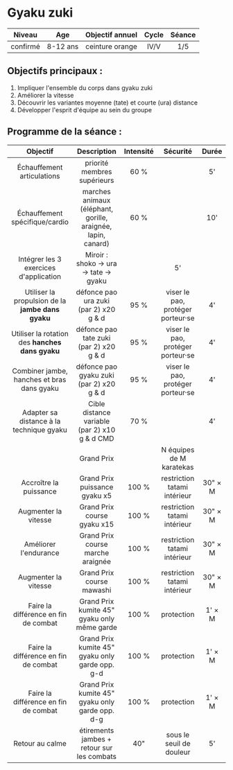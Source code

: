 # Gyaku zuki

|Niveau | Age | Objectif annuel | Cycle | Séance |
|:-:|:-:|:-:|:-:|:-:|
|confirmé | 8-12 ans | ceinture orange| IV/V | 1/5 |

## Objectifs principaux :
1. Impliquer l'ensemble du corps dans gyaku zuki
2. Améliorer la vitesse
3. Découvrir les variantes moyenne (tate) et courte (ura) distance
4. Développer l'esprit d'équipe au sein du groupe

## Programme de la séance :

| Objectif | Description | Intensité | Sécurité | Durée |
|:-:|:-:|:-:|:-:|:-:|
|Échauffement articulations | priorité membres supérieurs | 60 % | | 5' |
|Échauffement spécifique/cardio | marches animaux (éléphant, gorille, araignée, lapin, canard) | 60 % | | 10' |
|Intégrer les 3 exercices d'application | Miroir : shoko &rarr; ura &rarr; tate &rarr; gyaku | | 5' |
|Utiliser la propulsion de la **jambe dans gyaku** | défonce pao ura zuki (par 2) x20 g & d| 95 % | viser le pao, protéger porteur·se | 4'|
|Utiliser la rotation des **hanches dans gyaku** | défonce pao tate zuki (par 2) x20 g & d| 95 % | viser le pao, protéger porteur·se | 4'|
|Combiner jambe, hanches et bras dans gyaku | défonce pao gyaku zuki (par 2) x20 g & d| 95 % | viser le pao, protéger porteur·se | 4'|
|Adapter sa distance à la technique gyaku | Cible distance variable (par 2) x10 g & d CMD | 70 % | | 4' |
| | Grand Prix | | N équipes de M karatekas | |
|Accroître la puissance| Grand Prix puissance gyaku x5 | 100 % | restriction tatami intérieur | 30" $\times$ M |
|Augmenter la vitesse| Grand Prix course gyaku x15 | 100 % | restriction tatami intérieur | 30" $\times$ M |
|Améliorer l'endurance | Grand Prix course marche araignée | 100 % | restriction tatami intérieur | 30" $\times$ M |
|Augmenter la vitesse | Grand Prix course mawashi | 100 % | restriction tatami intérieur | 30" $\times$ M |
|Faire la différence en fin de combat | Grand Prix kumite 45" gyaku only même garde | 100 % | protection | 1' $\times$ M |
|Faire la différence en fin de combat | Grand Prix kumite 45" gyaku only garde opp. g-d | 100 % | protection | 1' $\times$ M |
|Faire la différence en fin de combat | Grand Prix kumite 45" gyaku only garde opp. d-g | 100 % | protection | 1' $\times$ M |
|Retour au calme | étirements jambes + retour sur les combats | 40" | sous le seuil de douleur | 5' |